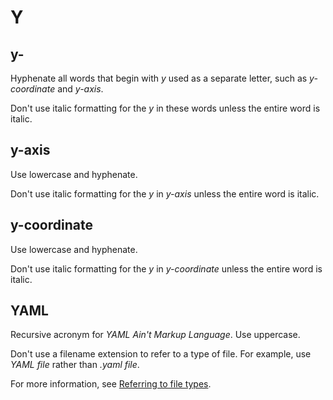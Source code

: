# Y

## y-

Hyphenate all words that begin with *y* used as a separate letter, such as *y-coordinate* and *y-axis*.

Don't use italic formatting for the *y* in these words unless the entire word is italic.

## y-axis

Use lowercase and hyphenate.

Don't use italic formatting for the *y* in *y-axis* unless the entire word is italic.

## y-coordinate

Use lowercase and hyphenate.

Don't use italic formatting for the *y* in *y-coordinate* unless the entire word is italic.

## YAML

Recursive acronym for *YAML Ain't Markup Language*. Use uppercase.

Don't use a filename extension to refer to a type of file. For example, use *YAML file* rather than *.yaml file*.

For more information, see [Referring to file types](https://make.wordpress.org/docs/style-guide/formatting/filenames/#referring-to-file-types).
